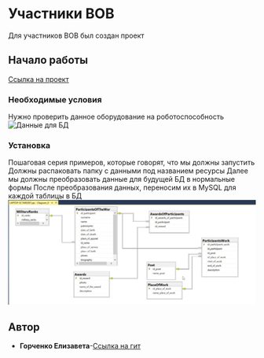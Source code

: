 # Участники ВОВ
Для участников ВОВ был создан проект
## Начало работы
[Ссылка на проект](https://github.com/LISA13246/Kursovaya.git)
### Необходимые условия
Нужно проверить данное оборудование на роботоспособность
![Данные для БД]()
### Установка
Пошаговая серия примеров, которые говорят, что мы должны запустить
Должны распаковать папку с данными под названием ресурсы 
Далее мы должны преобразовать данные для будущей БД в нормальные формы 
После преобразования данных, переносим их в MySQL для каждой таблицы в БД
![Диаграмма БД](https://github.com/LISA13246/Kursovaya/blob/9141d41604c5261a2c7aec157ea26ec267a4525a/%D0%9D%D0%BE%D0%B2%D0%B0%D1%8F%20%D0%BF%D0%B0%D0%BF%D0%BA%D0%B0%20(4)/NhiAHkLt.jpg)
## Автор
* **Горченко Елизавета**-[Ссылка на гит](https://github.com/LISA13246)
